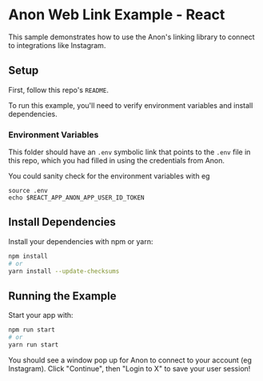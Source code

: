 # Anon Web Link Example - React

This sample demonstrates how to use the Anon's linking library to connect to integrations like Instagram.

## Setup

First, follow this repo's `README`.

To run this example, you'll need to verify environment variables and install dependencies.

### Environment Variables

This folder should have an `.env` symbolic link that points to the `.env` file in this repo, which you had filled in using the credentials from Anon.

You could sanity check for the environment variables with eg
```
source .env
echo $REACT_APP_ANON_APP_USER_ID_TOKEN
```

## Install Dependencies

Install your dependencies with npm or yarn:

```sh
npm install
# or
yarn install --update-checksums
```

## Running the Example

Start your app with:

```sh
npm run start
# or
yarn run start
```

You should see a window pop up for Anon to connect to your account (eg Instagram). Click "Continue", then "Login to X" to save your user session!
